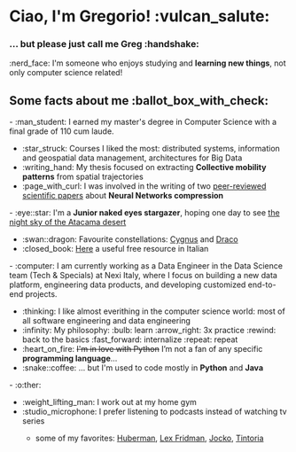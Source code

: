<h1>Ciao, I'm Gregorio! :vulcan_salute: </h1>
<h3>... but please just call me Greg :handshake:</h3>

<p>:nerd_face: I'm someone who enjoys studying and <b>learning new things</b>, not only computer science related!</p>

<h2>Some facts about me :ballot_box_with_check:</h2>
- :man_student: I earned my master's degree in Computer Science with a final grade of 110 cum laude.
    <ul>
        <li>:star_struck: Courses I liked the most: distributed systems, information and geospatial data management, architectures for Big Data</li>
        <li>:writing_hand: My thesis focused on extracting <b>Collective mobility patterns</b> from spatial trajectories</li>
        <li>:page_with_curl: I was involved in the writing of two <a href="https://scholar.google.com/citations?hl=en&user=q7-hjoYAAAAJ">peer-reviewed scientific papers</a> about <b>Neural Networks compression</b></li>
    </ul>
- :eye::star: I'm a <b>Junior naked eyes stargazer</b>, hoping one day to see <a href="https://www.youtube.com/watch?v=JGc_2eAy8-g&ab_channel=DanieleGasparri">the night sky of the Atacama desert</a>
    <ul> 
        <li>:swan::dragon: Favourite constellations: <a href="https://en.wikipedia.org/wiki/Cygnus_(constellation)">Cygnus</a> and <a href="https://en.wikipedia.org/wiki/Draco_(constellation)">Draco</a></li>
        <li>:closed_book: <a href="https://it.m.wikibooks.org/wiki/Osservare_il_cielo">Here</a> a useful free resource in Italian</li>
    </ul>
</ul>
- :computer: I am currently working as a Data Engineer in the Data Science team (Tech & Specials) at Nexi Italy, where I focus on building a new data platform, engineering data products, and developing customized end-to-end projects.
    <ul>
        <li>:thinking: I like almost everithing in the computer science world: most of all software engineering and data engineering</li>
        <li>:infinity: My philosophy: :bulb: learn :arrow_right: 3x practice :rewind: back to the basics :fast_forward: internalize :repeat: repeat</li>
        <li>:heart_on_fire: <s>I'm in love with Python</s> I’m not a fan of any specific<b> programming language</b>...</li>
    <li>:snake::coffee: ... but I'm used to code mostly in <b>Python</b> and <b>Java</b></li>
    </ul>
- :o:ther:
    <ul>
    <li>:weight_lifting_man: I work out at my home gym</li>
    <li>:studio_microphone: I prefer listening to podcasts instead of watching tv series</li>
    <ul><li>some of my favorites: <a href="https://www.youtube.com/@hubermanlab">Huberman</a>, <a href="https://www.youtube.com/@lexfridman">Lex Fridman</a>, <a href="https://www.youtube.com/@JockoPodcastOfficial">Jocko</a>, <a href="[https://www.youtube.com/@cachemirepodcast](https://www.youtube.com/@tintoriapodcast)">Tintoria</a></li></ul>
    </ul> 
<!---
gregcs/gregcs is a ✨ special ✨ repository because its `README.md` (this file) appears on your GitHub profile.
You can click the Preview link to take a look at your changes.
--->
